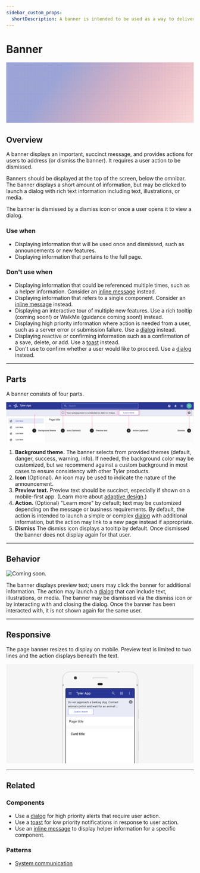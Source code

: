 ```yaml
---
sidebar_custom_props:
  shortDescription: A banner is intended to be used as a way to deliver a short but important message to the user.
---
```


# Banner

<ComponentVisual storybookUrl="https://forge.tylerdev.io/main/?path=/story/components-banner--default">

![](./images/banner.png)

</ComponentVisual>

## Overview

A banner displays an important, succinct message, and provides actions for users to address (or dismiss the banner). It requires a user action to be dismissed.

Banners should be displayed at the top of the screen, below the omnibar. The banner displays a short amount of information, but may be clicked to launch a dialog with rich text information including text, illustrations, or media.

The banner is dismissed by a dismiss icon or once a user opens it to view a dialog. 

### Use when

- Displaying information that will be used once and dismissed, such as announcements or new features. 
- Displaying information that pertains to the full page. 

### Don't use when

- Displaying information that could be referenced multiple times, such as a helper information. Consider an [inline message](/components/inline-message) instead.
- Displaying information that refers to a single component. Consider an [inline message](/components/inline-message) instead. 
- Displaying an interactive tour of multiple new features. Use a rich tooltip (coming soon!) or WalkMe (guidance coming soon!) instead. 
- Displaying high priority information where action is needed from a user, such as a server error or submission failure. Use a [dialog](/components/notifications-and-messages/dialog) instead. 
- Displaying reactive or confirming information such as a confirmation of a save, delete, or add. Use a [toast](/components/notifications-and-messages/toast) instead. 
- Don't use to confirm whether a user would like to proceed. Use a [dialog](/components/notifications-and-messages/dialog) instead. 

---

## Parts 

A banner consists of four parts. 

<ImageBlock>

![Anatomy of the banner.](./images/page-banner-parts.png)

</ImageBlock>

1. **Background theme.** The banner selects from provided themes (default, danger, success, warning, info). If needed, the background color may be customized, but we recommend against a custom background in most cases to ensure consistency with other Tyler products. 
2. **Icon**  (Optional). An icon may be used to indicate the nature of the announcement. 
3. **Preview text.** Preview text should be succinct, especially if shown on a mobile-first app. (Learn more about [adaptive design](/core-patterns/adaptive-design/).) 
4. **Action.** (Optional) "Learn more" by default; text may be customized depending on the message or business requirements. By default, the action is intended to launch a simple or complex [dialog](/components/notifications-and-messages/dialog) with additional information, but the action may link to a new page instead if appropriate. 
5. **Dismiss** The dismiss icon displays a tooltip by default. Once dismissed the banner does not display again for that user.

---

## Behavior 

<ImageBlock>

![ Coming soon.](#)

</ImageBlock>

The banner displays preview text; users may click the banner for additional information. The action may launch a [dialog](/components/notifications-and-messages/dialog) that can include text, illustrations, or media. The banner may be dismissed via the dismiss icon or by interacting with and closing the dialog. Once the banner has been interacted with, it is not shown again for the same user. 

---

## Responsive

The page banner resizes to display on mobile. Preview text is limited to two lines and the action displays beneath the text. 

<ImageBlock>

![ The mobile banner resizes to display on mobile. ](./images/mobile-banner.png)

</ImageBlock>

---

## Related 

### Components

- Use a [dialog](/components/notifications-and-messages/dialog) for high priority alerts that require user action.
- Use a [toast](/components/notifications-and-messages/toast) for low priority notifications in response to user action.
- Use an [inline message](/components/inline-message) to display helper information for a specific component.

### Patterns

- [System communication](/core-patterns/system-communication)
